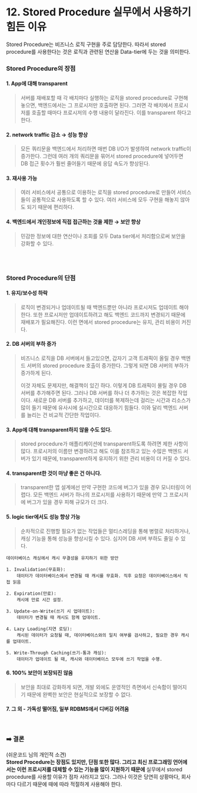 # 12. Stored Procedure 실무에서 사용하기 힘든 이유

Stored Procedure는 비즈니스 로직 구현을 주로 담당한다. 따라서 stored procedure를 사용한다는 것은 로직과 관련된 연산을 Data-tier에 두는 것을 의미한다.



### Stored Procedure의 장점

#### 1. App에 대해 transparent
    
>서버를 재배포할 때 각 배치마다 실행하는 로직을 stored procedure로 구현해놓으면, 백엔드에서는 그 프로시저만 호출하면 된다. 그러면 각 배치에서 프로시저를 호출할 때마다 프로시저의 수행 내용이 달라진다. 이를 transparent 하다고 한다.
    
#### 2. network traffic 감소 → 성능 향상
    
>모든 쿼리문을 백엔드에서 처리하면 매번 DB I/O가 발생하여 network traffic이 증가한다. 그런데 여러 개의 쿼리문을 묶어서 stored procedure에 넣어두면 DB 접근 횟수가 훨씬 줄어들기 때문에 응답 속도가 향상된다.
    
#### 3. 재사용 가능
    
>여러 서비스에서 공통으로 이용하는 로직을 stored procedure로 만들어 서비스들이 공통적으로 사용하도록 할 수 있다. 여러 서비스에 모두 구현을 해놓지 않아도 되기 때문에 편리하다. 
    
#### 4. 백엔드에서 개인정보에 직접 접근하는 것을 제한 → 보안 향상
    
>민감한 정보에 대한 연산이나 조회를 모두 Data tier에서 처리함으로써 보안을 강화할 수 있다.

<br><br>

### Stored Procedure의 단점

#### 1. 유지/보수성 하락
    
>로직이 변경되거나 업데이트될 때 백엔드뿐만 아니라 프로시저도 업데이트 해야한다. 또한 프로시저만 업데이트하려고 해도 백엔드 코드까지 변경되기 때문에 재배포가 필요해진다. 이런 면에서 stored procedure는 유지, 관리 비용이 커진다.
    
#### 2. DB 서버의 부하 증가
    
>비즈니스 로직을 DB 서버에서 들고있으면, 갑자기 고객 트래픽이 올릴 경우 백엔드 서버의 stored procedure 호출이 증가한다. 그렇게 되면 DB 서버의 부하가 증가하게 된다.
>   
>이것 자체도 문제지만, 해결책이 있긴 하다. 이렇게 DB 트래픽이 몰릴 경우 DB 서버를 추가해주면 된다. 그러나 DB 서버를 하나 더 추가하는 것은 복잡한 작업이다. 새로운 DB 서버를 추가하고, 데이터를 복제하는데 걸리는 시간과 리소스가 많이 들기 때문에 유사시에 실시간으로 대응하기 힘들다. 이와 달리 백엔드 서버를 늘리는 건 비교적 간단한 작업이다.
    
#### 3. App에 대해 transparent하지 않을 수도 있다.
    
>stored procedure가 애플리케이션에 transparent하도록 하려면 제한 사항이 많다. 프로시저의 이름만 변경하려고 해도 이를 참조하고 있는 수많은 백엔드 서버가 있기 때문에, transparent하게 유지하기 위한 관리 비용이 더 커질 수 있다.
    
#### 4. transparent한 것이 마냥 좋은 건 아니다.
    
>transparent한 앱 설계에선 만약 구현한 코드에 버그가 있을 경우 모니터링이 어렵다. 모든 백엔드 서버가 하나의 프로시저를 사용하기 때문에 만약 그 프로시저에 버그가 있을 경우 피해 규모가 더 크다.
    
#### 5. logic tier에서도 성능 향상 가능
    
>순차적으로 진행할 필요가 없는 작업들은 멀티스레딩을 통해 병렬로 처리하거나, 캐싱 기능을 통해 성능을 향상시킬 수 있다. 심지어 DB 서버 부하도 줄일 수 있다.

```
데이터베이스 캐싱에서 캐시 무결성을 유지하기 위한 방안

1. Invalidation(무효화):
    데이터가 데이터베이스에서 변경될 때 캐시를 무효화. 직후 요청은 데이터베이스에서 직접 읽음
    
2. Expiration(만료):
    캐시에 만료 시간 설정.
    
3. Update-on-Write(쓰기 시 업데이트):
    데이터가 변경될 때 캐시도 함께 업데이트.
    
4. Lazy Loading(지연 로딩):
    캐시된 데이터가 요청될 때, 데이터베이스와의 일치 여부를 검사하고, 필요한 경우 캐시를 업데이트.
    
5. Write-Through Caching(쓰기-통과 캐싱):
    데이터가 업데이트 될 때, 캐시와 데이터베이스 모두에 쓰기 작업을 수행.
```
#### 6. 100% 보안이 보장되진 않음
    
>보안을 최대로 강화하게 되면, 개발 외에도 운영적인 측면에서 신속함이 떨어지기 때문에 완벽한 보안은 현실적으로 보장할 수 없다.
    

#### 7. 그 외 - 가독성 떨어짐, 일부 RDBMS에서 디버깅 어려움
<br>

### ➡️ 결론

(쉬운코드 님의 개인적 소견)<br>
**Stored Procedure는 장점도 있지만, 단점 또한 많다. 그리고 최신 프로그래밍 언어에서는 이런 프로시저를 대체할 수 있는 기능을 많이 지원하기 때문에** 실무에서 stored procedure를 사용할 이유가 점차 사라지고 있다.
그러나 이것은 당연히 상황마다, 회사마다 다르기 때문에 때에 따라 적절하게 사용해야 한다.
